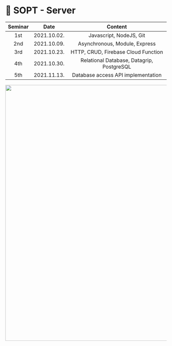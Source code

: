 # 🔮 SOPT - Server

|    Seminar    |  Date                                        |  Content                                        |
| :-----------: | :---------------------------------: | :-------------------------------------------------: |
|    1st   |  2021.10.02.  | Javascript, NodeJS, Git | 
|    2nd   |  2021.10.09.  | Asynchronous, Module, Express |
|    3rd   |  2021.10.23.  | HTTP, CRUD, Firebase Cloud Function |
|    4th   |  2021.10.30.  | Relational Database, Datagrip, PostgreSQL |
|    5th   |  2021.11.13.  | Database access API implementation |

<img src="https://user-images.githubusercontent.com/29723695/135609693-46b686c4-5511-4f6b-b5a4-8e65a281b9c0.png" width="800px;" alt=""/>
